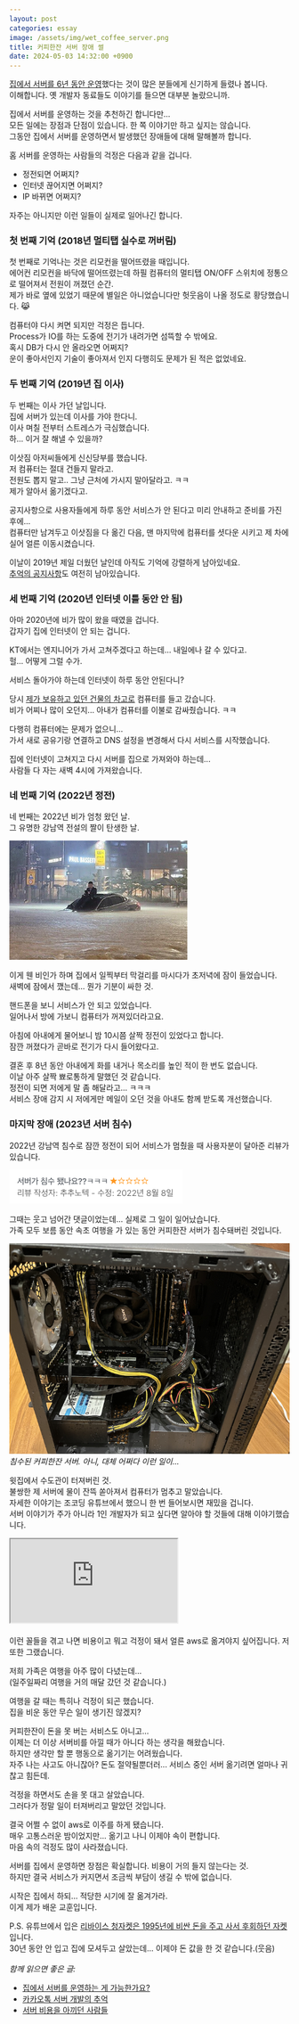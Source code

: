 ```yaml
---
layout: post
categories: essay
image: /assets/img/wet_coffee_server.png
title: 커피한잔 서버 장애 썰
date: 2024-05-03 14:32:00 +0900
---
```


[집에서 서버를 6년 동안 운영](/essay/2024/04/29/home-server.html)했다는 것이 많은 분들에게 신기하게 들렸나 봅니다.  
이해합니다. 옛 개발자 동료들도 이야기를 들으면 대부분 놀랐으니까.

집에서 서버를 운영하는 것을 추천하긴 합니다만...  
모든 일에는 장점과 단점이 있습니다. 한 쪽 이야기만 하고 싶지는 않습니다.  
그동안 집에서 서버를 운영하면서 발생했던 장애들에 대해 말해볼까 합니다.

홈 서버를 운영하는 사람들의 걱정은 다음과 같을 겁니다.  
* 정전되면 어쩌지?
* 인터넷 끊어지면 어쩌지?
* IP 바뀌면 어쩌지?  

자주는 아니지만 이런 일들이 실제로 일어나긴 합니다.  

### 첫 번째 기억 (2018년 멀티탭 실수로 꺼버림) ###
첫 번째로 기억나는 것은 리모컨을 떨어뜨렸을 때입니다.  
에어컨 리모컨을 바닥에 떨어뜨렸는데 하필 컴퓨터의 멀티탭 ON/OFF 스위치에 정통으로 떨어져서 전원이 꺼졌던 순간.  
제가 바로 옆에 있었기 때문에 별일은 아니었습니다만 헛웃음이 나올 정도로 황당했습니다. 😹

컴퓨터야 다시 켜면 되지만 걱정은 듭니다.  
Process가 IO를 하는 도중에 전기가 내려가면 섬뜩할 수 밖에요.  
혹시 DB가 다시 안 올라오면 어쩌지?  
운이 좋아서인지 기술이 좋아져서 인지 다행히도 문제가 된 적은 없었네요.

### 두 번째 기억 (2019년 집 이사) ###
두 번째는 이사 가던 날입니다.  
집에 서버가 있는데 이사를 가야 한다니.  
이사 며칠 전부터 스트레스가 극심했습니다.  
하... 이거 잘 해낼 수 있을까?

이삿짐 아저씨들에게 신신당부를 했습니다.  
저 컴퓨터는 절대 건들지 말라고.  
전원도 뽑지 말고.. 그냥 근처에 가시지 말아달라고. ㅋㅋ  
제가 알아서 옮기겠다고.

공지사항으로 사용자들에게 하루 동안 서비스가 안 된다고 미리 안내하고 준비를 가진 후에...  
컴퓨터만 남겨두고 이삿짐을 다 옮긴 다음, 맨 마지막에 컴퓨터를 셧다운 시키고 제 차에 실어 얼른 이동시켰습니다.

이날이 2019년 제일 더웠던 날인데 아직도 기억에 강렬하게 남아있네요.  
[추억의 공지사항](https://withcoffee.app/notices/20)도 여전히 남아있습니다.

### 세 번째 기억 (2020년 인터넷 이틀 동안 안 됨)
아마 2020년에 비가 많이 왔을 때였을 겁니다.  
갑자기 집에 인터넷이 안 되는 겁니다.

KT에서는 엔지니어가 가서 고쳐주겠다고 하는데... 내일에나 갈 수 있다고.  
헐... 어떻게 그럴 수가.

서비스 돌아가야 하는데 인터넷이 하루 동안 안된다니?

당시 [제가 보유하고 있던 건물의 차고로](https://brunch.co.kr/@buildingking) 컴퓨터를 들고 갔습니다.  
비가 어찌나 많이 오던지... 아내가 컴퓨터를 이불로 감싸줬습니다. ㅋㅋ

다행히 컴퓨터에는 문제가 없으니...  
가서 새로 공유기랑 연결하고 DNS 설정을 변경해서 다시 서비스를 시작했습니다.

집에 인터넷이 고쳐지고 다시 서버를 집으로 가져와야 하는데...  
사람들 다 자는 새벽 4시에 가져왔습니다.

### 네 번째 기억 (2022년 정전) ###
네 번째는 2022년 비가 엄청 왔던 날.  
그 유명한 강남역 전설의 짤이 탄생한 날.

![강남역 침수 서초동 현자](/assets/img/gangnam_flood.png)

이게 웬 비인가 하며 집에서 일찍부터 막걸리를 마시다가 초저녁에 잠이 들었습니다.  
새벽에 잠에서 깼는데... 뭔가 기분이 싸한 것.

핸드폰을 보니 서비스가 안 되고 있었습니다.  
일어나서 방에 가보니 컴퓨터가 꺼져있더라고요.

아침에 아내에게 물어보니 밤 10시쯤 살짝 정전이 있었다고 합니다.  
잠깐 꺼졌다가 곧바로 전기가 다시 들어왔다고.  

결혼 후 8년 동안 아내에게 화를 내거나 목소리를 높인 적이 한 번도 없습니다.  
이날 아주 살짝 뾰로통하게 말했던 것 같습니다.  
정전이 되면 저에게 말 좀 해달라고... ㅋㅋㅋ  
서비스 장애 감지 시 저에게만 메일이 오던 것을 아내도 함께 받도록 개선했습니다.  

### 마지막 장애 (2023년 서버 침수) ###

2022년 강남역 침수로 잠깐 정전이 되어 서비스가 멈췄을 때 사용자분이 달아준 리뷰가 있습니다.

![서버 침수됐나요?](/assets/img/server_flooded.png)

그때는 웃고 넘어간 댓글이었는데... 실제로 그 일이 일어났습니다.  
가족 모두 보름 동안 속초 여행을 가 있는 동안 커피한잔 서버가 침수돼버린 것입니다.

![침수된 커피한잔 서버](/assets/img/wet_coffee_server.png)  
*침수된 커피한잔 서버. 아니, 대체 어쩌다 이런 일이...*

윗집에서 수도관이 터져버린 것.  
불쌍한 제 서버에 물이 잔뜩 쏟아져서 컴퓨터가 멈추고 말았습니다.  
자세한 이야기는 조코딩 유튜브에서 했으니 한 번 들어보시면 재밌을 겁니다.  
서버 이야기가 주가 아니라 1인 개발자가 되고 싶다면 알아야 할 것들에 대해 이야기했습니다.

<div class="iframe-container">
    <iframe src="https://www.youtube.com/embed/Z2VXtzFYd1w" allowfullscreen></iframe>
</div>
<br>
이런 꼴들을 겪고 나면 비용이고 뭐고 걱정이 돼서 얼른 aws로 옮겨야지 싶어집니다.  
저 또한 그랬습니다.

저희 가족은 여행을 아주 많이 다녔는데...  
(일주일짜리 여행을 거의 매달 갔던 것 같습니다.)

여행을 갈 때는 특히나 걱정이 되곤 했습니다.  
집을 비운 동안 무슨 일이 생기진 않겠지?

커피한잔이 돈을 못 버는 서비스도 아니고...  
이제는 더 이상 서버비를 아낄 때가 아니다 하는 생각을 해왔습니다.  
하지만 생각만 할 뿐 행동으로 옮기기는 어려웠습니다.  
자주 나는 사고도 아니잖아? 돈도 절약될뿐더러... 서비스 중인 서버 옮기려면 얼마나 귀찮고 힘든데.

걱정을 하면서도 손을 못 대고 살았습니다.  
그러다가 정말 일이 터져버리고 말았던 것입니다.  

결국 어쩔 수 없이 aws로 이주를 하게 됐습니다.  
매우 고통스러운 밤이었지만... 옮기고 나니 이제야 속이 편합니다.  
마음 속의 걱정도 많이 사라졌습니다.

서버를 집에서 운영하면 장점은 확실합니다. 비용이 거의 들지 않는다는 것.  
하지만 결국 서비스가 커지면서 조금씩 부담이 생길 수 밖에 없습니다.

시작은 집에서 하되... 적당한 시기에 잘 옮겨가라.  
이게 제가 배운 교훈입니다.

P.S. 유튜브에서 입은 [리바이스 청자켓은 1995년에 비싼 돈을 주고 사서 후회하던 자켓](https://brunch.co.kr/@buildingking/58)입니다.  
30년 동안 안 입고 집에 모셔두고 살았는데... 이제야 돈 값을 한 것 같습니다.(웃음)
<br>
<br>
*함께 읽으면 좋은 글:*
* [집에서 서버를 운영하는 게 가능한가요?](/essay/2024/04/29/home-server.html)
* [카카오톡 서버 개발의 추억](/essay/2022/10/16/kakaotalk-server-development.html)
* [서버 비용을 아끼던 사람들](/essay/2024/03/07/people-saving-cost.html)